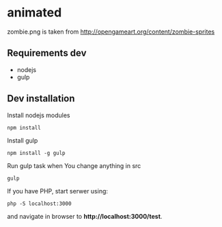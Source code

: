 # animated

zombie.png is taken from http://opengameart.org/content/zombie-sprites

## Requirements dev

* nodejs
* gulp

## Dev installation

Install nodejs modules

```
npm install
```

Install gulp

```
npm install -g gulp
```

Run gulp task when You change anything in src

```
gulp
```

If you have PHP, start serwer using:

```
php -S localhost:3000
```

and navigate in browser to **http://localhost:3000/test**.